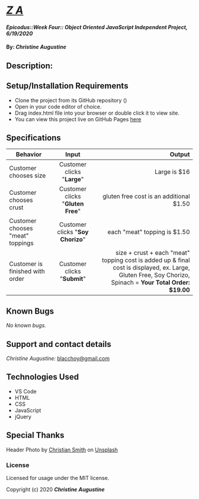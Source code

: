 # _[ Z A]()_

#### _Epicodus::Week Four:: Object Oriented JavaScript Independent Project, 6/19/2020_

#### By: _**Christine Augustine**_

## Description:


## Setup/Installation Requirements

* Clone the project from its GitHub repository ()
* Open in your code editor of choice.
* Drag index.html file into your browser or double click it to view site.
* You can view this project live on GitHub Pages [here]()

## Specifications

| Behavior       | Input         | Output  |
| ------------- |:-------------:| -----:|
| Customer chooses size | Customer clicks "**Large**" | Large is $16|
| Customer chooses crust | Customer clicks "**Gluten Free**" | gluten free cost is an additional $1.50|
| Customer chooses "meat" toppings | Customer clicks "**Soy Chorizo**" | each  "meat" topping is $1.50|
| Customer is finished with order| Customer clicks "**Submit**" | size + crust + each "meat" topping cost is added up & final cost is displayed, ex. Large, Gluten Free, Soy Chorizo, Spinach = **Your Total Order: $19.00**|


## Known Bugs

_No known bugs._

## Support and contact details

_Christine Augustine:_
blacchoy@gmail.com

## Technologies Used

* VS Code
* HTML
* CSS
* JavaScript
* jQuery 

## Special Thanks
<span>Header Photo by <a href="https://unsplash.com/@createdbychris?utm_source=unsplash&amp;utm_medium=referral&amp;utm_content=creditCopyText">Christian Smith</a> on <a href="/s/photos/black-nyc-people?utm_source=unsplash&amp;utm_medium=referral&amp;utm_content=creditCopyText">Unsplash</a></span>

### License

Licensed for usage under the MIT license.

Copyright (c) 2020 **_Christine Augustine_**